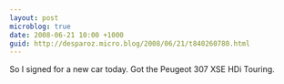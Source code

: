 ```yaml
---
layout: post
microblog: true
date: 2008-06-21 10:00 +1000
guid: http://desparoz.micro.blog/2008/06/21/t840260780.html
---
```

So I signed for a new car today.  Got the Peugeot 307 XSE HDi Touring.
